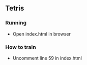 ## Tetris

### Running

* Open index.html in browser

### How to train

* Uncomment line 59 in index.html
